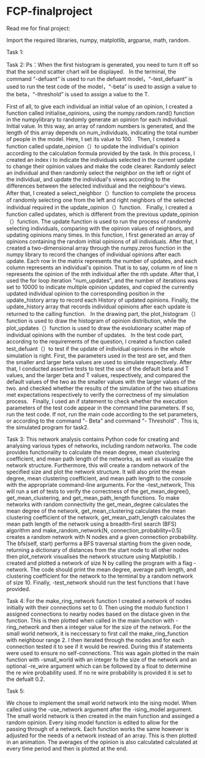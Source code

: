 # FCP-finalproject
Read me for final project:

Import the required libraries, numpy, matplotlib, argparse, math, random.

Task 1:


Task 2:
Ps：When the first histogram is generated, you need to turn it off so that the second scatter chart will be displayed.
 
In the terminal, the command “-defuant” is used to run the defuant model，“-test_defuant” is used to run the test code of the model，“-beta” is used to assign a value to the beta，“-threshold” is used to assign a value to the T.

First of all, to give each individual an initial value of an opinion, I created a function called initialise_opinions, using the numpy.random.rand() function in the numpylibrary to randomly generate an opinion for each individual. Initial value. In this way, an array of random numbers is generated, and the length of this array depends on num_individuals, indicating the total number of people in the model. Here, I set its value to 100.
 
Then, I created a function called update_opinion（）to update the individual's opinion according to the calculation formula provided by the task. In this process, I created an index i to indicate the individuals selected in the current update to change their opinion values and make the code clearer. Randomly select an individual and then randomly select the neighbor on the left or right of the individual, and update the individual's views according to the differences between the selected individual and the neighbour's views.
 
After that, I created a select_neighbor（）function to complete the process of randomly selecting one from the left and right neighbors of the selected individual required in the update_opinion（）function.
 
Finally, I created a function called updates, which is different from the previous update_opinion（）function. The update function is used to run the process of randomly selecting individuals, comparing with the opinion values of neighbors, and updating opinions many times. In this function, I first generated an array of opinions containing the random initial opinions of all individuals. After that, I created a two-dimensional array through the numpy.zeros function in the numpy library to record the changes of individual opinions after each update. Each row in the matrix represents the number of updates, and each column represents an individual's opinion. That is to say, column m of line n represents the opinion of the mth individual after the nth update. After that, I used the for loop iteration "num_updates", and the number of iterations was set to 10000 to indicate multiple opinion updates, and copied the currently updated individual opinion to the corresponding position in the update_history array to record each History of updated opinions. Finally, the update_history array that records individual opinions after each update is returned to the calling function.
 
In the drawing part, the plot_histogram（）function is used to draw the histogram of opinion distribution, while the plot_updates（）function is used to draw the evolutionary scatter map of individual opinions with the number of updates.
 
In the test code part, according to the requirements of the question, I created a function called test_defuant（）to test if the update of individual opinions in the whole simulation is right. First, the parameters used in the test are set, and then the smaller and larger beta values are used to simulate respectively. After that, I conducted assertive tests to test the use of the default beta and T values, and the larger beta and T values, respectively, and compared the default values of the two as the smaller values with the larger values of the two. and checked whether the results of the simulation of the two situations met expectations respectively to verify the correctness of my simulation process.
 
Finally, I used an if statement to check whether the execution parameters of the test code appear in the command line parameters. If so, run the test code. If not, run the main code according to the set parameters, or according to the command "- Beta" and command "- Threshold" . This is, the simulated program for task2.

Task 3:
This network analysis contains Python code for creating and analysing various types of networks, including random networks. 
The code provides functionality to calculate the mean degree, mean clustering coefficient, and mean path length of the networks, as well as visualize the network structure. 
Furthermore, this will create a random network of the specified size and plot the network structure. It will also print the mean degree, mean clustering coefficient, and mean path length to the console with the appropriate command-line arguments. 
For the -test_network, This will run a set of tests to verify the correctness of the get_mean_degree(), get_mean_clustering, and get_mean_path_length functions. To make networks with random connectivity the get_mean_degree calculates the mean degree of the network, get_mean_clustering calculates the mean clustering coefficient of the network, get_mean_path_length calculates the mean path length of the network using a breadth-first search (BFS) algorithm and make_random_network(N, connection_probability=0.5) creates a random network with N nodes and a given connection probability. 
The bfs(self, start) performs a BFS traversal starting from the given node, returning a dictionary of distances from the start node to all other nodes then plot_network visualises the network structure using Matplotlib. I created and plotted a network of size N by calling the program with a flag -network. The code should print the mean degree, average path length, and clustering coefficient for the network to the terminal by a random network of size 10. Finally,  -test_network should run the test functions that I have provided. 


Task 4:
For the make_ring_network function I created a network of nodes initially with their connections set to 0. Then using the modulo function I assigned connections to nearby nodes based on the distace given in the function. This is then plotted when called in the main function with -ring_network and then a integer value for the size of the network.
For the small world network, it is neccessary to first call the make_ring_function with neighbour range 2. I then iterated through the nodes and for each connection tested it to see if it would be rewired. During this if statements were used to ensure no self-connections. This was again plotted in the main function with -small_world with an integer fo the size of the network and an optional -re_wire argument which can be followed by a float to determine the re wire probability used. If no re wire probability is provided it is set to the defualt 0.2. 

Task 5:

We chose to implement the small world network into the ising model. When called using the -use_network argument after the -ising_model argument. The small world network is then created in the main function and assinged a random opinion. Every ising model function is edited to allow for the passing through of a network. Each function works the same however is adjusted for the needs of a network instead of an array. This is then plotted in an animation. The averages of the opinion is also calculated calculated at every time period and then is plotted at the end. 


